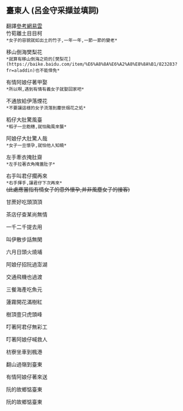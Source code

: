 ## 臺東人 (呂金守采擷並填詞)
翻譯[參考網易雲](http://music.163.com/song?id=5272135&userid=51984780)  
竹荀離土目目柯  
`*女子的容貌就如出土的竹子,一年一年,一節一節的變老*`

移山倒海樊梨花  
`*就算有移山倒海之術的[樊梨花](https://baike.baidu.com/item/%E6%A8%8A%E6%A2%A8%E8%8A%B1/823283?fr=aladdin)也不能倖免*`  

有情阿娘仔著甲娶  
`*所以啊,遇到有情有義女子就娶回家吧*`

不通放給伊落煙花  
`*不要讓這樣的女子流落到塵世烟花之処*`

稻仔大肚驚風臺  
`*稻子一旦飽穗,就怕颱風來襲*`

阿娘仔大肚驚人哉  
`*女子一旦懷孕,就怕他人知曉*`  

左手牽衣掩肚齋  
`*左手拉著衣角掩蓋肚子*`  

右手叫君仔擱再來  
`*右手揮手,讓君仔下次再來*`  
~~(此處應當指有情女子的意外懷孕,并非風塵女子的接客)~~  

甘蔗好吃頭頂頂  

茶店仔查某尚無情  

一千二千提去用  

叫伊散步話無閑  

六月日頭火燒埔  

阿娘仔招阮過澎湖  

交通飛機也過渡  

三餐海產吃魚元  

蓮霧開花滿樹紅  

樹頂壹只虎頭峰  

叮著阿君仔無彩工  

叮著阿娘仔喊救人  

枋寮坐車到楓港  

翻山過嶺到臺東  

有情阿娘仔著來送  

阮的故鄉惦臺東  

阮的故鄉惦臺東  
